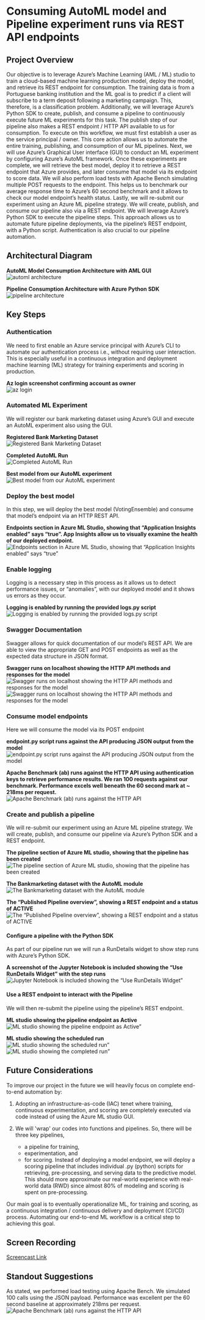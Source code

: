 # Consuming AutoML model and Pipeline experiment runs via REST API endpoints

## Project Overview

Our objective is to leverage Azure’s Machine Learning (AML / ML) studio to train a cloud-based machine learning production model, deploy the model, and retrieve its REST endpoint for consumption. The training data is from a Portuguese banking institution and the ML goal is to predict if a client will subscribe to a term deposit following a marketing campaign. This, therefore, is a classification problem. Additionally, we will leverage Azure’s Python SDK to create, publish, and consume a pipeline to continuously execute future ML experiments for this task. The publish step of our pipeline also makes a REST endpoint / HTTP API available to us for consumption.
To execute on this workflow, we must first establish a user as the service principal / owner. This core action allows us to automate the entire training, publishing, and consumption of our ML pipelines. Next, we will use Azure’s Graphical User interface (GUI) to conduct an ML experiment by configuring Azure’s AutoML framework. Once these experiments are complete, we will retrieve the best model, deploy it to retrieve a REST endpoint that Azure provides, and later consume that model via its endpoint to score data. We will also perform load tests with Apache Bench simulating multiple POST requests to the endpoint. This helps us to benchmark our average response time to Azure’s 60 second benchmark and it allows to check our model endpoint’s health status. 
Lastly, we will re-submit our experiment using an Azure ML pipeline strategy. We will create, publish, and consume our pipeline also via a REST endpoint. We will leverage Azure’s Python SDK to execute the pipeline steps. This approach allows us to automate future pipeline deployments, via the pipeline’s REST endpoint, with a Python script. Authentication is also crucial to our pipeline automation.

## Architectural Diagram

**AutoML Model Consumption Architecture with AML GUI**  
![automl architecture](images/architecture_automl.png)

**Pipeline Consumption Architecture with Azure Python SDK**  
![pipeline architecture](images/architecture_pipeline.png)

## Key Steps

### Authentication

We need to first enable an Azure service principal with Azure’s CLI to automate our authentication process i.e., without requiring user interaction. This is especially useful in a continuous integration and deployment machine learning (ML) strategy for training experiments and scoring in production.

**Az login screenshot confirming account as owner**  
![az login](images/service_principal.png)

### Automated ML Experiment

We will register our bank marketing dataset using Azure’s GUI and execute an AutoML experiment also using the GUI.

**Registered Bank Marketing Dataset**  
![Registered Bank Marketing Dataset](images/registered_dataset.png)

**Completed AutoML Run**  
![Completed AutoML Run](images/completed_experiment_run.png)

**Best model from our AutoML experiment**  
![Best model from our AutoML experiment](images/best_model.png)

### Deploy the best model

In this step, we will deploy the best model (VotingEnsemble) and consume that model’s endpoint via an HTTP REST API.

**Endpoints section in Azure ML Studio, showing that “Application Insights enabled” says “true”. App Insights allow us to visually examine the health of our deployed endpoint.**  
![Endpoints section in Azure ML Studio, showing that “Application Insights enabled” says “true”](images/app_insights_enabled.png)

### Enable logging

Logging is a necessary step in this process as it allows us to detect performance issues, or “anomalies”, with our deployed model and it shows us errors as they occur.

**Logging is enabled by running the provided logs.py script**  
![Logging is enabled by running the provided logs.py script](images/app_insights_logging.png)

### Swagger Documentation

Swagger allows for quick documentation of our model’s REST API. We are able to view the appropriate GET and POST endpoints as well as the expected data structure in JSON format.

**Swagger runs on localhost showing the HTTP API methods and responses for the model**  
![Swagger runs on localhost showing the HTTP API methods and responses for the model](images/swagger_1.png)
![Swagger runs on localhost showing the HTTP API methods and responses for the model](images/swagger_2.png)

### Consume model endpoints

Here we will consume the model via its POST endpoint

**endpoint.py script runs against the API producing JSON output from the model**  
![endpoint.py script runs against the API producing JSON output from the model](images/endpoint_success.png)

**Apache Benchmark (ab) runs against the HTTP API using authentication keys to retrieve performance results. We ran 100 requests against our benchmark. Performance excels well beneath the 60 second mark at ~ 218ms per request.**  
![Apache Benchmark (ab) runs against the HTTP API](images/apache_bench.png)

### Create and publish a pipeline

We will re-submit our experiment using an Azure ML pipeline strategy. We will create, publish, and consume our pipeline via Azure’s Python SDK and a REST endpoint.

**The pipeline section of Azure ML studio, showing that the pipeline has been created**  
![The pipeline section of Azure ML studio, showing that the pipeline has been created](images/pipeline_created.png)

**The Bankmarketing dataset with the AutoML module**  
![The Bankmarketing dataset with the AutoML module](images/bnkmarkt_data_automl_module.png)

**The “Published Pipeline overview”, showing a REST endpoint and a status of ACTIVE**  
![The “Published Pipeline overview”, showing a REST endpoint and a status of ACTIVE](images/pipeline_with_active_endpoint.png)

#### Configure a pipeline with the Python SDK

As part of our pipeline run we will run a RunDetails widget to show step runs with Azure’s Python SDK.

**A screenshot of the Jupyter Notebook is included showing the “Use RunDetails Widget” with the step runs**  
![Jupyter Notebook is included showing the “Use RunDetails Widget” ](images/jupyter_python_sdk_rundetails_widget.png)

#### Use a REST endpoint to interact with the Pipeline

We will then re-submit the pipeline using the pipeline’s REST endpoint.

**ML studio showing the pipeline endpoint as Active**  
![ML studio showing the pipeline endpoint as Active” ](images/pipeline_with_active_status.png)

**ML studio showing the scheduled run**  
![ML studio showing the scheduled run” ](images/pipeline_scheduled_run2.png)
![ML studio showing the completed run” ](images/pipeline_with_complete_status.png)

## Future Considerations

To improve our project in the future we will heavily focus on complete end-to-end automation by:

1. Adopting an infrastructure-as-code (IAC) tenet where training, continuous experimentation, and scoring are completely executed via code instead of using the Azure ML studio GUI.
2. We will 'wrap' our codes into functions and pipelines. So, there will be three key pipelines,

    * a pipeline for training,
    * experimentation, and
    * for scoring.
Instead of deploying a model endpoint, we will deploy a scoring pipeline that includes individual .py (python) scripts for retrieving, pre-processing, and serving data to the predictive model. This should more approximate our real-world experience with real-world data (RWD) since almost 80% of modeling and scoring is spent on pre-processing.

Our main goal is to eventually operationalize ML, for training and scoring, as a continuous integration / continuous delivery and deployment (CI/CD) process. Automating our end-to-end ML workflow is a critical step to achieving this goal.

## Screen Recording

[Screencast Link](https://youtu.be/Dk5_3Rae6bU)

## Standout Suggestions

As stated, we performed load testing using Apache Bench. We simulated 100 calls using the JSON payload. Performance was excellent per the 60 second baseline at approximately 218ms per request.
![Apache Benchmark (ab) runs against the HTTP API](images/apache_bench.png)
